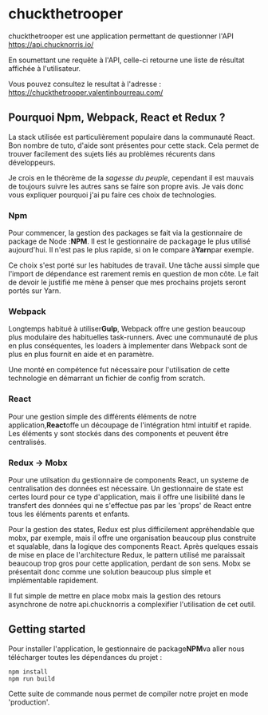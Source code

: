 # chuckthetrooper

chuckthetrooper est une application permettant de questionner l'API https://api.chucknorris.io/

En soumettant une requête à l'API, celle-ci retourne une liste de résultat affichée à l'utilisateur.

Vous pouvez consultez le resultat à l'adresse : https://chuckthetrooper.valentinbourreau.com/

## Pourquoi Npm, Webpack, React et Redux ?

La stack utilisée est particulièrement populaire dans la communauté React. Bon nombre de tuto, d'aide sont présentes pour cette stack. Cela permet de trouver facilement des sujets liés au problèmes récurents dans développeurs.
 
Je crois en le théorème de la _sagesse du peuple_, cependant il est mauvais de toujours suivre les autres sans se faire son propre avis. Je vais donc vous expliquer pourquoi j'ai pu faire ces choix de technologies.
 
### Npm

Pour commencer, la gestion des packages se fait via la gestionnaire de package de Node :**NPM**. Il est le gestionnaire de packagage le plus utilisé aujourd'hui. Il n'est pas le plus rapide, si on le compare à**Yarn**par exemple.
 
Ce choix s'est porté sur les habitudes de travail. Une tâche aussi simple que l'import de dépendance est rarement remis en question de mon côte. Le fait de devoir le justifié me mène à penser que mes prochains projets seront portés sur Yarn.

### Webpack

Longtemps habitué à utiliser**Gulp**, Webpack offre une gestion beaucoup plus modulaire des habituelles task-runners. Avec une communauté de plus en plus conséquentes, les loaders à implementer dans Webpack sont de plus en plus fournit en aide et en paramètre.

Une monté en compétence fut nécessaire pour l'utilisation de cette technologie en démarrant un fichier de config from scratch.

### React 

Pour une gestion simple des différents éléments de notre application,**React**offe un découpage de l'intégration html intuitif et rapide. Les éléments y sont stockés dans des components et peuvent être centralisés.

### Redux -> Mobx

Pour une utilsation du gestionnaire de components React, un systeme de centralisation des données est nécessaire. Un gestionnaire de state est certes lourd pour ce type d'application, mais il offre une lisibilité dans le transfert des données qui ne s'effectue pas par les 'props' de React entre tous les éléments parents et enfants.

Pour la gestion des states, Redux est plus difficilement appréhendable que mobx, par exemple, mais il offre une organisation beaucoup plus construite et squalable, dans la logique des components React. Après quelques essais de mise en place de l'architecture Redux, le pattern utilisé me paraissait beaucoup trop gros pour cette application, perdant de son sens. Mobx se présentait donc comme une solution beaucoup plus simple et implémentable rapidement.
 
Il fut simple de mettre en place mobx mais la gestion des retours asynchrone de notre api.chucknorris a complexifier l'utilisation de cet outil.

## Getting started

Pour installer l'application, le gestionnaire de package**NPM**va aller nous télécharger toutes les dépendances du projet :
```
npm install
npm run build
```

Cette suite de commande nous permet de compiler notre projet en mode 'production'.
